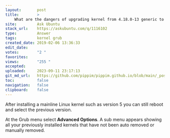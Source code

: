 ```yaml
---
layout:       post
title:        >
    What are the dangers of upgrading kernel from 4.18.0-13 generic to 5?
site:         Ask Ubuntu
stack_url:    https://askubuntu.com/q/1116102
type:         Answer
tags:         kernel grub
created_date: 2019-02-06 13:36:33
edit_date:    
votes:        "2 "
favorites:    
views:        "255 "
accepted:     
uploaded:     2023-09-11 23:17:13
git_md_url:   https://github.com/pippim/pippim.github.io/blob/main/_posts/2019/2019-02-06-What-are-the-dangers-of-upgrading-kernel-from-4.18.0-13-generic-to-5_.md
toc:          false
navigation:   false
clipboard:    false
---
```


After installing a mainline Linux kernel such as version 5 you can still reboot and select the previous version.

At the Grub menu select **Advanced Options**. A sub menu appears showing all your previously installed kernels that have not been auto removed or manually removed.
